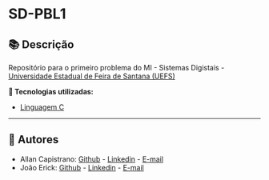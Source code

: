 # SD-PBL1

## 📚 Descrição ##
Repositório para o primeiro problema do MI - Sistemas Digistais - [Universidade Estadual de Feira de Santana (UEFS)](https://www.uefs.br/)

**🔗 Tecnologias utilizadas:**
- [Linguagem C](https://pt.wikipedia.org/wiki/C_(linguagem_de_programação))

------------

## 📌 Autores ##
- Allan Capistrano: [Github](https://github.com/AllanCapistrano) - [Linkedin](https://www.linkedin.com/in/allancapistrano/) - [E-mail](https://mail.google.com/mail/u/0/?view=cm&fs=1&tf=1&source=mailto&to=asantos@ecomp.uefs.br)
- João Erick: [Github](https://github.com/JoaoErick) - [Linkedin](https://www.linkedin.com/in/joão-erick-barbosa-9050801b0/) - [E-mail](https://mail.google.com/mail/u/0/?view=cm&fs=1&tf=1&source=mailto&to=jsilva@ecomp.uefs.br)
